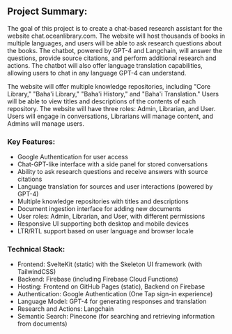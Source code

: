 ## Project Summary:

The goal of this project is to create a chat-based research assistant for the website chat.oceanlibrary.com. The website will host thousands of books in multiple languages, and users will be able to ask research questions about the books. The chatbot, powered by GPT-4 and Langchain, will answer the questions, provide source citations, and perform additional research and actions. The chatbot will also offer language translation capabilities, allowing users to chat in any language GPT-4 can understand.

The website will offer multiple knowledge repositories, including "Core Library," "Baha'i Library," "Baha'i History," and "Baha'i Translation." Users will be able to view titles and descriptions of the contents of each repository. The website will have three roles: Admin, Librarian, and User. Users will engage in conversations, Librarians will manage content, and Admins will manage users.

### Key Features:

- Google Authentication for user access
- Chat-GPT-like interface with a side panel for stored conversations
- Ability to ask research questions and receive answers with source citations
- Language translation for sources and user interactions (powered by GPT-4)
- Multiple knowledge repositories with titles and descriptions
- Document ingestion interface for adding new documents
- User roles: Admin, Librarian, and User, with different permissions
- Responsive UI supporting both desktop and mobile devices
- LTR/RTL support based on user language and browser locale

### Technical Stack:

- Frontend: SvelteKit (static) with the Skeleton UI framework (with TailwindCSS)
- Backend: Firebase (including Firebase Cloud Functions)
- Hosting: Frontend on GitHub Pages (static), Backend on Firebase
- Authentication: Google Authentication (One Tap sign-in experience)
- Language Model: GPT-4 for generating responses and translation
- Research and Actions: Langchain
- Semantic Search: Pinecone (for searching and retrieving information from documents)